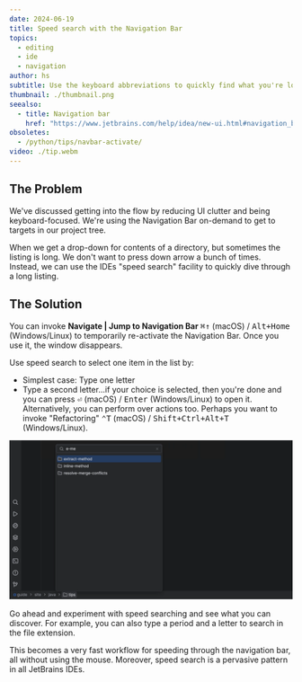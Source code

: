 ```yaml
---
date: 2024-06-19
title: Speed search with the Navigation Bar
topics:
  - editing
  - ide
  - navigation
author: hs
subtitle: Use the keyboard abbreviations to quickly find what you're looking for in the Navigation bar.
thumbnail: ./thumbnail.png
seealso:
  - title: Navigation bar
    href: "https://www.jetbrains.com/help/idea/new-ui.html#navigation_bar"
obsoletes:
  - /python/tips/navbar-activate/
video: ./tip.webm
---
```


## The Problem

We've discussed getting into the flow by reducing UI clutter and being keyboard-focused. We're using the Navigation Bar on-demand to get to targets in our project tree.

When we get a drop-down for contents of a directory, but sometimes the listing is long. We don't want to press down arrow a bunch of times. Instead, we can use the IDEs "speed search" facility to quickly dive through a long listing.

## The Solution

You can invoke **Navigate | Jump to Navigation Bar** <kbd>⌘↑</kbd> (macOS) / <kbd>Alt+Home</kbd> (Windows/Linux) to temporarily re-activate the Navigation Bar. Once you use it, the window disappears.

Use speed search to select one item in the list by:

- Simplest case: Type one letter
- Type a second letter...if your choice is selected, then you're done and you can press <kbd>⏎</kbd> (macOS) / <kbd>Enter</kbd> (Windows/Linux) to open it. Alternatively, you can perform over actions too. Perhaps you want to invoke "Refactoring" <kbd>⌃T</kbd> (macOS) / <kbd>Shift+Ctrl+Alt+T</kbd> (Windows/Linux).

![speed-search.png](speed-search.png)

Go ahead and experiment with speed searching and see what you can discover. For example, you can also type a period and a letter to search in the file extension.

This becomes a very fast workflow for speeding through the navigation bar, all without using the mouse. Moreover, speed search is a pervasive pattern in all JetBrains IDEs.
